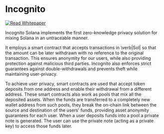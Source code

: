 # Incognito

[![Read Whitepaper](https://img.shields.io/badge/-Read-Whitepaper-black?style=for-the-badge&logo=book&logoColor=white&link=https://github.com/IncognitoSolana/Incognito/blob/main/Incognito_Whitepaper.pdf)](https://github.com/IncognitoSolana/Incognito/blob/main/Incognito_Whitepaper.pdf)

Incognito Solana implements the first zero-knowledge privacy solution for mixing Solana in an untraceable manner.

It employs a smart contract that accepts transactions in \verb|Sol| so that the amount can be later withdrawn with no reference to the original transaction. This ensures anonymity for our users, while also providing protection against malicious third parties. Incognito also enforces strict guarantees against double-withdrawals and prevents theft while maintaining user-privacy.

To achieve user privacy, smart contracts are used that accept token deposits from one address and enable their withdrawal from a different address. These smart contracts also work as pools that mix all the deposited assets. When the funds are transferred to a completely new wallet address from such pools, they break the on-chain link between the source and destination of the users' funds, providing asset anonymity guarantees for each user. When a user deposits funds into a pool a private note is generated. The user can use the private note (acting as a private key) to access those funds later.
